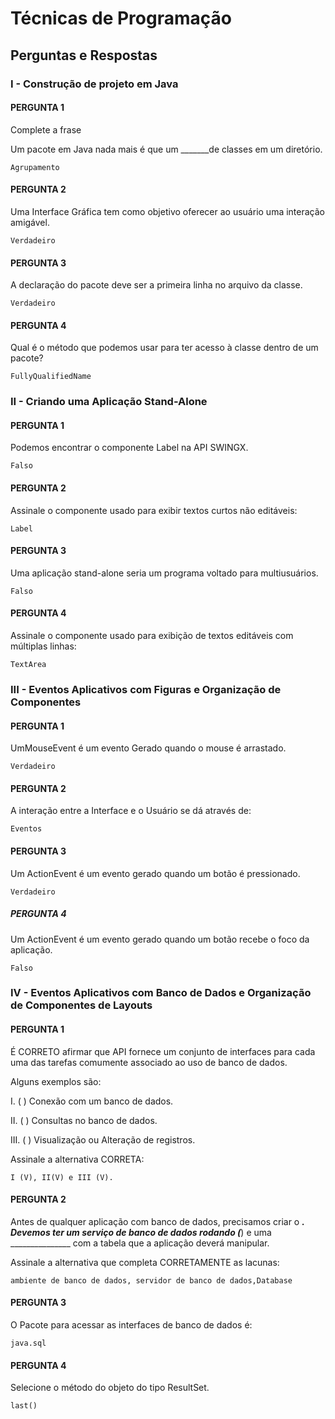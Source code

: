 # Técnicas de Programação

## Perguntas e Respostas

### I - Construção de projeto em Java

#### PERGUNTA 1

Complete a frase  

Um pacote em Java nada mais é que um _______de classes em um diretório.  

```Text
Agrupamento
```

#### PERGUNTA 2

Uma Interface Gráfica tem como objetivo oferecer ao usuário uma interação amigável.  

```Text
Verdadeiro
```

#### PERGUNTA 3

A declaração do pacote deve ser a primeira linha no arquivo da classe.

```Text
Verdadeiro
```

#### PERGUNTA 4

Qual é o método que podemos usar para ter acesso à classe dentro de um pacote?  

```Text
FullyQualifiedName
```

### II - Criando uma Aplicação Stand-Alone

#### PERGUNTA 1

Podemos encontrar o componente Label na API SWINGX.

```Text
Falso
```

#### PERGUNTA 2

Assinale o componente usado para exibir textos curtos não editáveis:

```Text
Label
```

#### PERGUNTA 3

Uma aplicação stand-alone seria um programa voltado para multiusuários.  

```Text
Falso
```

#### PERGUNTA 4

Assinale o componente usado para exibição de textos editáveis com múltiplas linhas:  

```Text
TextArea
```

### III - Eventos Aplicativos com Figuras e Organização de Componentes

#### PERGUNTA 1

UmMouseEvent é um evento Gerado quando o mouse é arrastado.

```Text
Verdadeiro
```

#### PERGUNTA 2

A interação entre a Interface e o Usuário se dá através de:

```Text
Eventos
```

#### PERGUNTA 3

Um ActionEvent é um evento gerado quando um botão é pressionado.

```Text
Verdadeiro
```

##### PERGUNTA 4

Um ActionEvent é um evento gerado quando um botão recebe o foco da aplicação.

```Text
Falso
```

### IV - Eventos Aplicativos com Banco de Dados e Organização de Componentes de Layouts

#### PERGUNTA 1

É CORRETO afirmar que API fornece um conjunto de interfaces para cada uma das tarefas comumente associado ao uso de banco de dados.

Alguns exemplos são:  

I. ( ) Conexão com um banco de dados.  

II. ( ) Consultas no banco de dados.  

III. ( ) Visualização ou Alteração de registros.  

Assinale a alternativa CORRETA:  

```Text
I (V), II(V) e III (V).
```

#### PERGUNTA 2

Antes de qualquer aplicação com banco de dados, precisamos criar o _______________. Devemos ter um serviço de banco de dados rodando (_______________) e uma _______________ com a tabela que a aplicação deverá manipular.  

Assinale a alternativa que completa CORRETAMENTE as lacunas:  

```Text
ambiente de banco de dados, servidor de banco de dados,Database
```

#### PERGUNTA 3

O Pacote para acessar as interfaces de banco de dados é:  

```Text
java.sql
```

#### PERGUNTA 4

Selecione o método do objeto do tipo ResultSet.  

```Text
last()
```
